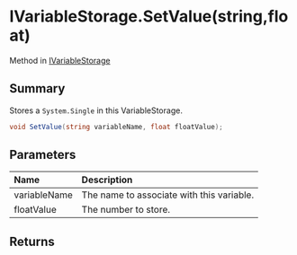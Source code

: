 # IVariableStorage.SetValue(string,float)

Method in [IVariableStorage](/api/csharp/yarn.ivariablestorage.md)

## Summary


Stores a  <code>System.Single</code>  in this VariableStorage.


```csharp
void SetValue(string variableName, float floatValue);
```

## Parameters

|Name|Description|
|:---|:---|
|variableName|The name to associate with this variable.|
|floatValue|The number to store.|

## Returns



